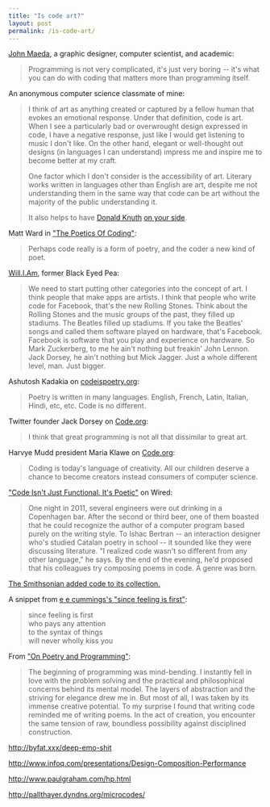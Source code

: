 ```yaml
---
title: "Is code art?"
layout: post
permalink: /is-code-art/
---
```

[John Maeda](http://www.coolhunting.com/design/interview-john-maeda.php), a graphic designer, computer scientist, and academic:

> Programming is not very complicated, it's just very boring -- it's what you can do with coding that matters more than programming itself.

An anonymous computer science classmate of mine:

> I think of art as anything created or captured by a fellow human that evokes an emotional response. Under that definition, code is art. When I see a particularly bad or overwrought design expressed in code, I have a negative response, just like I would get listening to music I don't like. On the other hand, elegant or well-thought out designs (in languages I can understand) impress me and inspire me to become better at my craft.
>
> One factor which I don't consider is the accessibility of art. Literary works written in languages other than English are art, despite me not understanding them in the same way that code can be art without the majority of the public understanding it.
>
> It also helps to have [Donald Knuth](http://www-cs-faculty.stanford.edu/~uno/index.html) [on your side](http://www-cs-faculty.stanford.edu/~uno/taocp.html).

Matt Ward in ["The Poetics Of Coding"](http://coding.smashingmagazine.com/2010/05/05/the-poetics-of-coding/):

> Perhaps code really is a form of poetry, and the coder a new kind of poet.

[Will.I.Am](http://mashable.com/2012/08/30/will-i-am-stem-mars/), former Black Eyed Pea:

> We need to start putting other categories into the concept of art. I think people that make apps are artists. I think that people who write code for Facebook, that's the new Rolling Stones. Think about the Rolling Stones and the music groups of the past, they filled up stadiums. The Beatles filled up stadiums. If you take the Beatles' songs and called them software played on hardware, that's Facebook. Facebook is software that you play and experience on hardware. So Mark Zuckerberg, to me he ain't nothing but freakin' John Lennon. Jack Dorsey, he ain't nothing but Mick Jagger. Just a whole different level, man. Just bigger.

Ashutosh Kadakia on [codeispoetry.org](http://www.codeispoetry.org/about):

> Poetry is written in many languages. English, French, Latin, Italian, Hindi, etc, etc. Code is no different.

Twitter founder Jack Dorsey on [Code.org](http://www.code.org/):

> I think that great programming is not all that dissimilar to great art.

Harvye Mudd president Maria Klawe on [Code.org](http://www.code.org/):

> Coding is today's language of creativity. All our children deserve a chance to become creators instead consumers of computer science.

["Code Isn't Just Functional, It's Poetic"](http://www.wired.com/magazine/2013/04/code/) on Wired:

> One night in 2011, several engineers were out drinking in a Copenhagen bar. After the second or third beer, one of them boasted that he could recognize the author of a computer program based purely on the writing style. To Ishac Bertran -- an interaction designer who's studied Catalan poetry in school -- it sounded like they were discussing literature. "I realized code wasn't so different from any other language," he says. By the end of the evening, he'd proposed that his colleagues try composing poems in code. A genre was born.

[The Smithsonian added code to its collection.](https://collection.cooperhewitt.org/objects/35520989/)

A snippet from [e e cummings's "since feeling is first"](http://famouspoetsandpoems.com/poets/e__e__cummings/poems/14203):

> since feeling is first<br>
> who pays any attention<br>
> to the syntax of things<br>
> will never wholly kiss you

From ["On Poetry and Programming"](http://women2.com/poetry-programming/):

> The beginning of programming was mind-bending. I instantly fell in love with the problem solving and the practical and philosophical concerns behind its mental model. The layers of abstraction and the striving for elegance drew me in. But most of all, I was taken by its immense creative potential. To my surprise I found that writing code reminded me of writing poems. In the act of creation, you encounter the same tension of raw, boundless possibility against disciplined construction.

<http://byfat.xxx/deep-emo-shit>

<http://www.infoq.com/presentations/Design-Composition-Performance>

<http://www.paulgraham.com/hp.html>

<http://pallthayer.dyndns.org/microcodes/>
